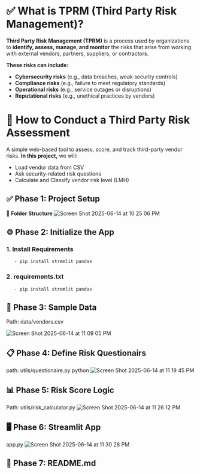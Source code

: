 # ✅ What is TPRM (Third Party Risk Management)?
**Third Party Risk Management (TPRM)** is a process used by organizations to **identify, assess, manage, and monitor** the risks that arise from working with external vendors, partners, suppliers, or contractors.

**These risks can include:**
* **Cybersecurity risks** (e.g., data breaches, weak security controls)
* **Compliance risks** (e.g., failure to meet regulatory standards)
* **Operational risks** (e.g., service outages or disruptions)
* **Reputational risks** (e.g., unethical practices by vendors)

# 🧭 How to Conduct a Third Party Risk Assessment  
A simple web-based tool to assess, score, and track third-party vendor risks. **In this project,** we will:
- Load vendor data from CSV
- Ask security-related risk questions
- Calculate and Classify vendor risk level (LMH)

## ✅ Phase 1: Project Setup 
**📁 Folder Structure** 
![Screen Shot 2025-06-14 at 10 25 06 PM](https://github.com/user-attachments/assets/1083b121-a9f5-4072-8113-4558e38fe74c)

## ⚙️ Phase 2: Initialize the App
### 1. Install Requirements

       - pip install stremlit pandas 

### 2. requirements.txt

       - pip install stremlit pandas

## 📝 Phase 3: Sample Data

Path: data/vendors.csv

![Screen Shot 2025-06-14 at 11 09 05 PM](https://github.com/user-attachments/assets/68d44099-5f5d-4325-9001-e65c75456a07)

## 📋 Phase 4: Define Risk Questionairs 
path: utils/questionaire.py 
python 
![Screen Shot 2025-06-14 at 11 19 45 PM](https://github.com/user-attachments/assets/3a7b654c-733c-4a9b-8231-ca296e597be3)

## 📊 Phase 5: Risk Score Logic
Path: utils/risk_calculator.py
![Screen Shot 2025-06-14 at 11 26 12 PM](https://github.com/user-attachments/assets/c77bff8f-a3c6-49a0-8c13-d4767e7cdf5c)

## 🖥️ Phase 6: Streamlit App
app.py 
![Screen Shot 2025-06-14 at 11 30 28 PM](https://github.com/user-attachments/assets/83764576-094e-4e9d-b846-6361f001a27c)

## 📄 Phase 7: README.md


